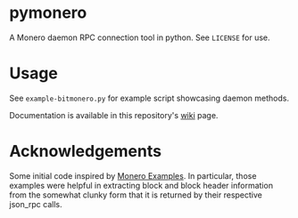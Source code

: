 # pymonero

A Monero daemon RPC connection tool in python. See `LICENSE` for use.

# Usage

See `example-bitmonero.py` for example script showcasing daemon methods.

Documentation is available in this repository's [wiki](https://github.com/Monero-Monitor/pymonero/wiki) page.

# Acknowledgements

Some initial code inspired by [Monero Examples](https://moneroexamples.github.io/python-json-rpc/).
In particular, those examples were helpful in extracting block and block header information from
the somewhat clunky form that it is returned by their respective json_rpc calls.
